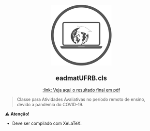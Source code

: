 <p align="center">
  <img
      width = "200px"
      align = "center"
      src   = "/figs/logo_eadmatUFRB.png"
      alt   = "Classe eadmatUFRB" 
  >
  <h2 align = "center">
      eadmatUFRB.cls
  </h2>
  <p align = "center">
      <a align = "center" href = "https://nbviewer.jupyter.org/github/icaro-freire/eadmatUFRB/blob/main/modelo_eadmatUFRB.pdf">
          :link: Veja aqui o resultado final em pdf 
      </a>
  </p>
</p>


> Classe para Atividades Avaliativas no período remoto de ensino, devido a pandemia do COVID-19.

:warning: **Atenção!**
 - Deve ser compilado com XeLaTeX.
